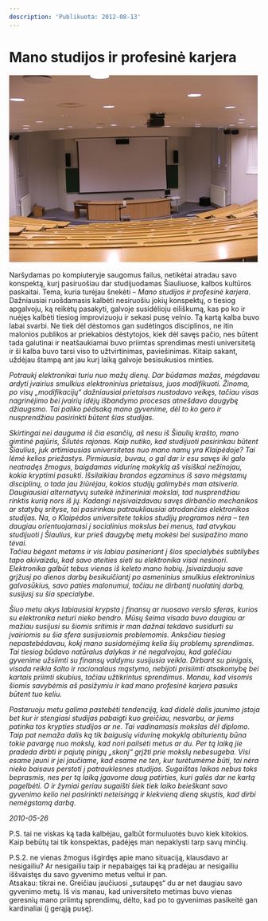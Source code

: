 ```yaml
---
description: 'Publikuota: 2012-08-13'
---
```


# Mano studijos ir profesinė karjera

![](../../.gitbook/assets/1_aud_3.jpg)

Naršydamas po kompiuteryje saugomus failus, netikėtai atradau savo konspektą, kurį pasiruošiau dar studijuodamas Šiauliuose, kalbos kultūros paskaitai. Tema, kuria turėjau šnekėti – _Mano studijos ir profesinė karjera_. Dažniausiai ruošdamasis kalbėti nesiruošiu jokių konspektų, o tiesiog apgalvoju, ką reikėtų pasakyti, galvoje susidėlioju eiliškumą, kas po ko ir nuėjęs kalbėti tiesiog improvizuoju ir sekasi pusę velnio. Tą kartą kalba buvo labai svarbi. Ne tiek dėl dėstomos gan sudėtingos disciplinos, ne itin malonios publikos ar priekabios dėstytojos, kiek dėl savęs pačio, nes būtent tada galutinai ir neatšaukiamai buvo priimtas sprendimas mesti universitetą ir ši kalba buvo tarsi viso to užtvirtinimas, paviešinimas. Kitaip sakant, uždėjau štampą ant jau kurį laiką galvoje besisukusios minties.

_Potraukį elektronikai turiu nuo mažų dienų. Dar būdamas mažas, mėgdavau ardyti įvairius smulkius elektroninius prietaisus, juos modifikuoti. Žinoma, po visų „modifikacijų“ dažniausiai prietaisas nustodavo veikęs, tačiau visas nagrinėjimo bei įvairių idėjų išbandymo procesas atnešdavo daugybę džiaugsmo. Tai paliko pėdsaką mano gyvenime, dėl to ko gero ir nusprendžiau pasirinkti būtent šias studijas._

_Skirtingai nei dauguma iš čia esančių, aš nesu iš Šiaulių krašto, mano gimtinė pajūris, Šilutės rajonas. Kaip nutiko, kad studijuoti pasirinkau būtent Šiaulius, juk artimiausias universitetas nuo mano namų yra Klaipėdoje? Tai lėmė kelios priežastys. Pirmiausia, buvau, o gal dar ir esu savęs iki galo neatradęs žmogus, baigdamas vidurinę mokyklą aš visiškai nežinojau, kokia kryptimi pasukti. Išsilaikiau brandos egzaminus iš savo mėgstamų disciplinų, o tada jau žiūrėjau, kokios studijų galimybės man atsiveria. Daugiausiai alternatyvų suteikė inžineriniai mokslai, tad nusprendžiau rinktis kurią nors  iš jų. Kadangi neįsivaizdavau savęs dirbančio mechanikos ar statybų srityse, tai pasirinkau patraukliausiai atrodančias elektronikos studijas. Na, o Klaipėdos universitete tokios studijų programos nėra  – ten daugiau orientuojamasi į socialinius mokslus bei menus, tad atvykau studijuoti į Šiaulius, kur prieš daugybę metų mokėsi bei susipažino mano tėvai._  
_Tačiau bėgant metams ir vis labiau pasineriant į šios specialybės subtilybes tapo akivaizdu, kad savo ateities sieti su elektronika visai nesinori. Elektronika galbūt tebus vienas iš keleto mano hobių. Įsivaizduoju save grįžusį po dienos darbų besikuičiantį po asmeninius smulkius elektroninius galvosūkius, savo paties malonumui, tačiau ne dirbantį  nuolatinį darbą, susijusį su šia specialybe._

_Šiuo metu akys labiausiai krypsta į finansų ar nuosavo verslo sferas, kurios su elektronika neturi nieko bendro. Mūsų šeima visada buvo daugiau ar mažiau susijusi su šiomis sritimis ir man dažnai tekdavo susidurti su įvairiomis su šia sfera  susijusiomis problemomis. Anksčiau tiesiog nepastebėdavau, kokį mano susidomėjimą kelia šių problemų sprendimas. Tai tiesiog būdavo natūralus dalykas ir nė negalvojau, kad galėčiau gyvenime užsiimti su finansų valdymu susijusia veikla. Dirbant su pinigais, visada reikia šalto ir racionalaus mąstymo, nebijoti prisiimti atsakomybę bei kartais priimti skubius, tačiau užtikrintus sprendimus. Manau, kad visomis šiomis savybėmis aš pasižymiu ir  kad mano profesinė karjera pasuks būtent tuo keliu._

_Pastaruoju metu galima pastebėti tendenciją, kad didelė dalis jaunimo įstoja bet kur ir stengiasi studijas pabaigti kuo greičiau, nesvarbu, ar jiems patinka tos krypties studijos ar ne. Tai vadinamasis mokslas dėl diplomo. Taip pat nemaža dalis ką tik baigusių vidurinę mokyklą abiturientų  būna tokie pavargę nuo mokslų, kad nori pailsėti metus ar du. Per tą laiką jie pradeda dirbti ir pajutę pinigų „skonį“ grįžti prie mokslų nebesugeba. Visi esame jauni ir jei jaučiame, kad esame ne ten, kur turėtumėme būti, tai nėra nieko baisaus perstoti į patrauklesnes studijas. Sugaištas laikas nebus toks beprasmis, nes per tą laiką įgavome daug patirties, kuri galės dar ne kartą pagelbėti. O ir žymiai geriau sugaišti šiek tiek laiko beieškant savo gyvenimo kelio nei pasirinkti neteisingą ir kiekvieną dieną skųstis, kad dirbi nemėgstamą darbą._

_2010-05-26_

P.S.  tai ne viskas ką tada kalbėjau, galbūt formuluotės buvo kiek kitokios. Kaip bebūtų tai tik konspektas, padėjęs man nepaklysti tarp savų minčių.

P.S.2. ne vienas žmogus išgirdęs apie mano situaciją, klausdavo ar nesigailiu? Ar nesigailiu taip ir nepabaigęs tai ką pradėjau ar nesigailiu iššvaistęs du savo gyvenimo metus veltui ir pan.  
Atsakau: tikrai ne. Greičiau jaučiuosi „sutaupęs“ du ar net daugiau savo gyvenimo metų. Iš vis manau, kad universiteto metimas buvo vienas geresnių mano priimtų sprendimų, dėlto, kad po to gyvenimas pasikeitė gan kardinaliai \(į gerąją pusę\).

